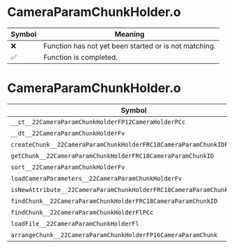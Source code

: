 # CameraParamChunkHolder.o
| Symbol | Meaning 
| ------------- | ------------- 
| :x: | Function has not yet been started or is not matching. 
| :white_check_mark: | Function is completed. 


# CameraParamChunkHolder.o
| Symbol | Decompiled? |
| ------------- | ------------- |
| `__ct__22CameraParamChunkHolderFP12CameraHolderPCc` | :white_check_mark: |
| `__dt__22CameraParamChunkHolderFv` | :white_check_mark: |
| `createChunk__22CameraParamChunkHolderFRC18CameraParamChunkIDP7JKRHeap` | :white_check_mark: |
| `getChunk__22CameraParamChunkHolderFRC18CameraParamChunkID` | :white_check_mark: |
| `sort__22CameraParamChunkHolderFv` | :white_check_mark: |
| `loadCameraParameters__22CameraParamChunkHolderFv` | :white_check_mark: |
| `isNewAttribute__22CameraParamChunkHolderFRC18CameraParamChunkID` | :white_check_mark: |
| `findChunk__22CameraParamChunkHolderFRC18CameraParamChunkID` | :white_check_mark: |
| `findChunk__22CameraParamChunkHolderFlPCc` | :white_check_mark: |
| `loadFile__22CameraParamChunkHolderFl` | :x: |
| `arrangeChunk__22CameraParamChunkHolderFP16CameraParamChunk` | :white_check_mark: |
